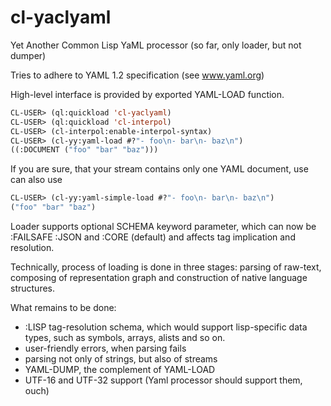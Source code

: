 cl-yaclyaml
===========

Yet Another Common Lisp YaML processor (so far, only loader, but not dumper)

Tries to adhere to YAML 1.2 specification (see www.yaml.org)

High-level interface is provided by exported YAML-LOAD function.

```lisp
CL-USER> (ql:quickload 'cl-yaclyaml)
CL-USER> (ql:quickload 'cl-interpol)
CL-USER> (cl-interpol:enable-interpol-syntax)
CL-USER> (cl-yy:yaml-load #?"- foo\n- bar\n- baz\n")
((:DOCUMENT ("foo" "bar" "baz")))
```

If you are sure, that your stream contains only one YAML document, use can also use

```lisp
CL-USER> (cl-yy:yaml-simple-load #?"- foo\n- bar\n- baz\n")
("foo" "bar" "baz")
```

Loader supports optional SCHEMA keyword parameter, which can now be :FAILSAFE :JSON and :CORE (default)
and affects tag implication and resolution.

Technically, process of loading is done in three stages: parsing of raw-text, composing of representation graph
and construction of native language structures.

What remains to be done:
  * :LISP tag-resolution schema, which would support lisp-specific data types, such as symbols, arrays, alists and so on.
  * user-friendly errors, when parsing fails
  * parsing not only of strings, but also of streams
  * YAML-DUMP, the complement of YAML-LOAD
  * UTF-16 and UTF-32 support (Yaml processor should support them, ouch)
